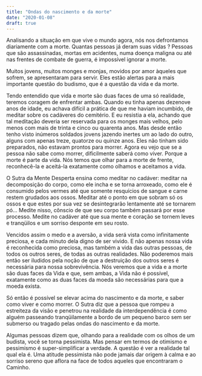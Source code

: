 ```yaml
---
title: "Ondas do nascimento e da morte"
date: "2020-01-08"
draft: true
---
```


Analisando a situação em que vive o mundo agora, nós nos defrontamos diariamente com a morte. Quantas pessoas já deram suas vidas ? Pessoas que são assassinadas, mortas em acidentes, numa doença maligna ou até nas frentes de combate de guerra, é impossível ignorar a morte.

Muitos jovens, muitos monges e monjas, movidos por amor àqueles que sofrem, se apresentaram para servir. Eles estão alertas para a mais importante questão do budismo, que é a questão da vida e da morte.

Tendo entendido que vida e morte são duas faces de uma só realidade, teremos coragem de enfrentar ambas. Quando eu tinha apenas dezenove anos de idade, eu achava difícil a prática de que me haviam incumbido, de meditar sobre os cadáveres do cemitério. E eu resistia a ela, achando que tal meditação deveria ser reservada para os monges mais velhos, pelo menos com mais de trinta e cinco ou quarenta anos. Mas desde então tenho visto inúmeros soldados jovens jazendo inertes um ao lado do outro, alguns com apenas treze, quatorze ou quinze anos. Eles não tinham sido preparados, não estavam prontos para morrer. Agora eu vejo que se a pessoa não sabe como morrer, dificilmente saberá como viver. Porque a morte é parte da vida. Nós temos que olhar para a morte de frente, reconhecê-la e aceitá-la exatamente como olhamos e aceitamos a vida.

O Sutra da Mente Desperta ensina como meditar no cadáver: meditar na decomposição do corpo, como ele incha e se torna arroxeado, como ele é consumido pelos vermes até que somente resquícios de sangue e carne restem grudados aos ossos. Meditar até o ponto em que sobram só os ossos e que estes por sua vez se desintegrarão lentamente até se tornarem pó... Medite nisso, cônscio de que seu corpo também passará por esse processo. Medite no cadáver até que sua mente e coração se tornem leves e tranqüilos e um sorriso desponte em seu rosto.

Vencidos assim o medo e a aversão, a vida será vista como infinitamente preciosa, e cada minuto dela digno de ser vivido. E não apenas nossa vida é reconhecida como preciosa, mas também a vida das outras pessoas, de todos os outros seres, de todas as outras realidades. Não poderemos mais então ser iludidos pela noção de que a destruição dos outros seres é necessária para nossa sobrevivência. Nós veremos que a vida e a morte são duas faces da Vida e que, sem ambas, a Vida não é possível, exatamente como as duas faces da moeda são necessárias para que a moeda exista.

Só então é possível se elevar acima do nascimento e da morte, e saber como viver e como morrer. O Sutra diz que a pessoa que rompeu a estreiteza da visão e penetrou na realidade da interdependência é como alguém passeando tranqüilamente a bordo de um pequeno barco sem ser submerso ou tragado pelas ondas do nascimento e da morte.

Algumas pessoas dizem que, olhando para a realidade com os olhos de um budista, você se torna pessimista. Mas pensar em termos de otimismo e pessimismo é super-simplificar a verdade. A questão é ver a realidade tal qual ela é. Uma atitude pessimista não pode jamais dar origem à calma e ao sorriso sereno que aflora na face de todos aqueles que encontraram o Caminho.
